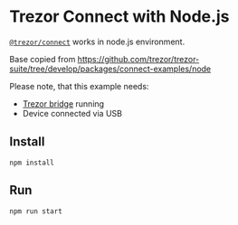 # Trezor Connect with Node.js

[`@trezor/connect`](https://www.npmjs.com/package/@trezor/connect)
works in node.js environment.

Base copied from
https://github.com/trezor/trezor-suite/tree/develop/packages/connect-examples/node

Please note, that this example needs:

-   [Trezor bridge](https://trezor.io/learn/a/what-is-trezor-bridge) running
-   Device connected via USB

## Install

`npm install`

## Run

`npm run start`
